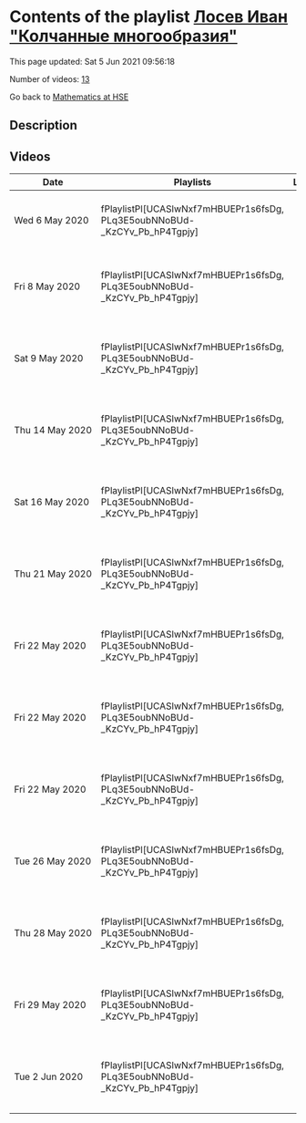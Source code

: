 # Contents of the playlist [Лосев Иван "Колчанные многообразия"](https://www.youtube.com/playlist?list=PLq3E5oubNNoBUd-_KzCYv_Pb_hP4Tgpjy)

This page updated: Sat 5 Jun 2021 09:56:18

Number of videos: [13](#videos)

Go back to [Mathematics at HSE](../README.md)

## Description



## Videos

|Date|Playlists|Links|Name|
|---|---|---|---|
| Wed&nbsp;6&nbsp;May&nbsp;2020 | fPlaylistPl[UCASlwNxf7mHBUEPr1s6fsDg, PLq3E5oubNNoBUd-_KzCYv_Pb_hP4Tgpjy] |  | [[**e**](https://studio.youtube.com/video/vjvEiPZcDJs/edit "Edit")] [И Лосев, крэш-курс "Колчанные многообразия", лекция 1](https://www.youtube.com/watch?v=vjvEiPZcDJs&list=PLq3E5oubNNoBUd-_KzCYv_Pb_hP4Tgpjy "Симплектическая геометрия. Симплектические многообразия, определение и примеры. Гамильтоновы векторные поля и скобка Пуассона. Симплектические действия групп Ли и отображения моментов. Гамильтонова редукция") |
| Fri&nbsp;8&nbsp;May&nbsp;2020 | fPlaylistPl[UCASlwNxf7mHBUEPr1s6fsDg, PLq3E5oubNNoBUd-_KzCYv_Pb_hP4Tgpjy] |  | [[**e**](https://studio.youtube.com/video/ELenkSrkwJU/edit "Edit")] [Лосев Иван, крэш-курс "Колчанные многообразия", лекция 2, 06.05.2020](https://www.youtube.com/watch?v=ELenkSrkwJU&list=PLq3E5oubNNoBUd-_KzCYv_Pb_hP4Tgpjy) |
| Sat&nbsp;9&nbsp;May&nbsp;2020 | fPlaylistPl[UCASlwNxf7mHBUEPr1s6fsDg, PLq3E5oubNNoBUd-_KzCYv_Pb_hP4Tgpjy] |  | [[**e**](https://studio.youtube.com/video/4LcywlQCVQM/edit "Edit")] [Лосев Иван, крэш-курс "Колчанные многообразия", лекция 3, 08.05.2020](https://www.youtube.com/watch?v=4LcywlQCVQM&list=PLq3E5oubNNoBUd-_KzCYv_Pb_hP4Tgpjy) |
| Thu&nbsp;14&nbsp;May&nbsp;2020 | fPlaylistPl[UCASlwNxf7mHBUEPr1s6fsDg, PLq3E5oubNNoBUd-_KzCYv_Pb_hP4Tgpjy] |  | [[**e**](https://studio.youtube.com/video/7hOTZEeFD7I/edit "Edit")] [Лосев Иван, крэш-курс "Колчанные многообразия", лекция 4, 12.05.2020](https://www.youtube.com/watch?v=7hOTZEeFD7I&list=PLq3E5oubNNoBUd-_KzCYv_Pb_hP4Tgpjy) |
| Sat&nbsp;16&nbsp;May&nbsp;2020 | fPlaylistPl[UCASlwNxf7mHBUEPr1s6fsDg, PLq3E5oubNNoBUd-_KzCYv_Pb_hP4Tgpjy] |  | [[**e**](https://studio.youtube.com/video/RRN1jtTxCc4/edit "Edit")] [Лосев Иван, крэш-курс "Колчанные многообразия", лекция 5, 15.05.2020](https://www.youtube.com/watch?v=RRN1jtTxCc4&list=PLq3E5oubNNoBUd-_KzCYv_Pb_hP4Tgpjy) |
| Thu&nbsp;21&nbsp;May&nbsp;2020 | fPlaylistPl[UCASlwNxf7mHBUEPr1s6fsDg, PLq3E5oubNNoBUd-_KzCYv_Pb_hP4Tgpjy] |  | [[**e**](https://studio.youtube.com/video/YP1XuO-I-gs/edit "Edit")] [Лосев Иван, крэш-курс "Колчанные многообразия", лекция 6, 15 мая 2020](https://www.youtube.com/watch?v=YP1XuO-I-gs&list=PLq3E5oubNNoBUd-_KzCYv_Pb_hP4Tgpjy) |
| Fri&nbsp;22&nbsp;May&nbsp;2020 | fPlaylistPl[UCASlwNxf7mHBUEPr1s6fsDg, PLq3E5oubNNoBUd-_KzCYv_Pb_hP4Tgpjy] |  | [[**e**](https://studio.youtube.com/video/dV1Xe5F-8FE/edit "Edit")] [Лосев Иван, крэш-курс "Колчанные многообразия", лекция 7, 18.05.2020](https://www.youtube.com/watch?v=dV1Xe5F-8FE&list=PLq3E5oubNNoBUd-_KzCYv_Pb_hP4Tgpjy) |
| Fri&nbsp;22&nbsp;May&nbsp;2020 | fPlaylistPl[UCASlwNxf7mHBUEPr1s6fsDg, PLq3E5oubNNoBUd-_KzCYv_Pb_hP4Tgpjy] |  | [[**e**](https://studio.youtube.com/video/WekVXVl4OIU/edit "Edit")] [Лосев Иван, крэш-курс "Колчанные многообразия", лекция 8, 20.05.2020](https://www.youtube.com/watch?v=WekVXVl4OIU&list=PLq3E5oubNNoBUd-_KzCYv_Pb_hP4Tgpjy) |
| Fri&nbsp;22&nbsp;May&nbsp;2020 | fPlaylistPl[UCASlwNxf7mHBUEPr1s6fsDg, PLq3E5oubNNoBUd-_KzCYv_Pb_hP4Tgpjy] |  | [[**e**](https://studio.youtube.com/video/DzrwJj9yo2A/edit "Edit")] [Лосев Иван, крэш-курс "Колчанные многообразия", лекция 9, 21.05.2020](https://www.youtube.com/watch?v=DzrwJj9yo2A&list=PLq3E5oubNNoBUd-_KzCYv_Pb_hP4Tgpjy) |
| Tue&nbsp;26&nbsp;May&nbsp;2020 | fPlaylistPl[UCASlwNxf7mHBUEPr1s6fsDg, PLq3E5oubNNoBUd-_KzCYv_Pb_hP4Tgpjy] |  | [[**e**](https://studio.youtube.com/video/1ezhJzykkcA/edit "Edit")] [Лосев Иван, крэш-курс "Колчанные многообразия", лекция 10, 25.05.2020](https://www.youtube.com/watch?v=1ezhJzykkcA&list=PLq3E5oubNNoBUd-_KzCYv_Pb_hP4Tgpjy) |
| Thu&nbsp;28&nbsp;May&nbsp;2020 | fPlaylistPl[UCASlwNxf7mHBUEPr1s6fsDg, PLq3E5oubNNoBUd-_KzCYv_Pb_hP4Tgpjy] |  | [[**e**](https://studio.youtube.com/video/bI4w2cyQgEw/edit "Edit")] [Лосев Иван, крэш-курс "Колчанные многообразия", лекция 11, 27.05.2020](https://www.youtube.com/watch?v=bI4w2cyQgEw&list=PLq3E5oubNNoBUd-_KzCYv_Pb_hP4Tgpjy) |
| Fri&nbsp;29&nbsp;May&nbsp;2020 | fPlaylistPl[UCASlwNxf7mHBUEPr1s6fsDg, PLq3E5oubNNoBUd-_KzCYv_Pb_hP4Tgpjy] |  | [[**e**](https://studio.youtube.com/video/A39tCBe5W7w/edit "Edit")] [Лосев Иван, крэш-курс "Колчанные многообразия", лекция 12, 28.05.2020](https://www.youtube.com/watch?v=A39tCBe5W7w&list=PLq3E5oubNNoBUd-_KzCYv_Pb_hP4Tgpjy) |
| Tue&nbsp;2&nbsp;Jun&nbsp;2020 | fPlaylistPl[UCASlwNxf7mHBUEPr1s6fsDg, PLq3E5oubNNoBUd-_KzCYv_Pb_hP4Tgpjy] |  | [[**e**](https://studio.youtube.com/video/Qrd19F7ISQc/edit "Edit")] [Лосев Иван, крэш-курс "Колчанные многообразия", лекция 13, 01.06.2020](https://www.youtube.com/watch?v=Qrd19F7ISQc&list=PLq3E5oubNNoBUd-_KzCYv_Pb_hP4Tgpjy) |
